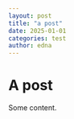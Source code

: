 ```yaml
---
layout: post
title: "a post"
date: 2025-01-01 
categories: test
author: edna
---
```


# A post

Some content.

